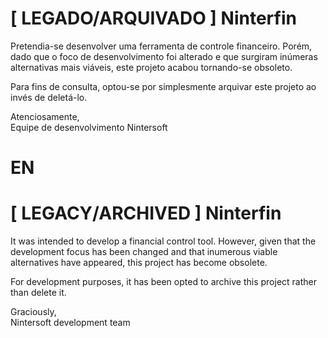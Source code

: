 # [ LEGADO/ARQUIVADO ] Ninterfin

Pretendia-se desenvolver uma ferramenta de controle financeiro. Porém, dado que o foco de desenvolvimento foi alterado e que surgiram inúmeras alternativas
mais viáveis, este projeto acabou tornando-se obsoleto.

Para fins de consulta, optou-se por simplesmente arquivar este projeto ao invés de deletá-lo.

Atenciosamente,\
Equipe de desenvolvimento Nintersoft

# EN

# [ LEGACY/ARCHIVED ] Ninterfin

It was intended to develop a financial control tool. However, given that the development focus has been changed and that inumerous viable alternatives have
appeared, this project has become obsolete.

For development purposes, it has been opted to archive this project rather than delete it.

Graciously,\
Nintersoft development team